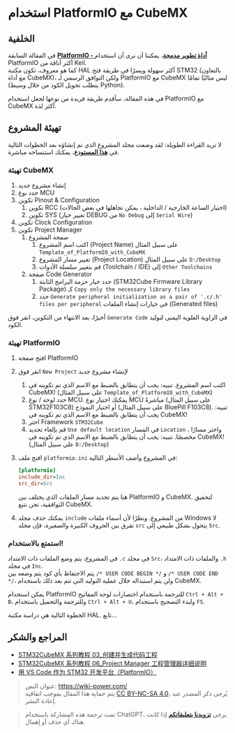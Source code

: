 # استخدام PlatformIO مع CubeMX

## الخلفية

في المقالة السابقة [**PlatformIO - أداة تطوير مدمجة**](https://wiki-power.com/ar/PlatformIO—一站式嵌入式开发工具)، يمكننا أن نرى أن استخدام PlatformIO أكثر أناقة من Keil.  
كما هو معروف، تكون مكتبة HAL أكثر سهولة ويسرًا في طريقة فتح STM32 (بالتعاون مع أداة CubeMX)، ولكن التوافق الرسمي لـ PlatformIO مع CubeMX ليس مثاليًا تمامًا (يتطلب تحويل الكود من خلال وسيط Python).

في هذه المقالة، سأقدم طريقة فريدة من نوعها لجعل استخدام PlatformIO مع CubeMX أكثر لذة.

## تهيئة المشروع

لا تريد القراءة الطويلة: لقد وضعت مجلد المشروع الذي تم إنشاؤه بعد الخطوات التالية في [**هذا المستودع**](https://github.com/linyuxuanlin/Template_of_PlatformIO_with_CubeMX)، يمكنك استنساخه مباشرة.

### تهيئة CubeMX

1. إنشاء مشروع جديد
2. حدد نوع MCU
3. تكوين Pinout & Configuration
   1. تكوين RCC (اختيار الساعة الخارجية / الداخلية ، يمكن تجاهلها في بعض الحالات)
   2. تكوين SYS (تغيير خيار DEBUG من `No Debug` إلى `Serial Wire`)
4. تكوين Clock Configuration
5. تكوين Project Manager
   1. صفحة المشروع
      1. اكتب اسم المشروع (Project Name) على سبيل المثال `Template_of_PlatformIO_with_CubeMX`
      2. تغيير مسار المشروع (Project Location) على سبيل المثال `D:/Desktop`
      3. قم بتغيير سلسلة الأدوات (Toolchain / IDE) إلى `Other Toolchains`
   2. صفحة Code Generator
      1. حدد خيار حزمة البرامج الثابتة (STM32Cube Firmware Library Package) كـ `Copy only the necessary library files`
      2. حدد `Generate peripheral initialization as a pair of '.c/.h' files per peripheral` في خيارات إنشاء الملفات (Generated files)

أخيرًا، بعد الانتهاء من التكوين، انقر فوق `Generate Code` في الزاوية العلوية اليمنى لتوليد الكود.

### تهيئة PlatformIO

1. افتح صفحة PlatformIO
2. انقر فوق `New Project` لإنشاء مشروع جديد
   1. اكتب اسم المشروع. تنبيه: يجب أن يتطابق بالضبط مع الاسم الذي تم تكوينه في CubeMX! (على سبيل المثال `Template_of_PlatformIO_with_CubeMX`)
   2. حدد لوحة / نوع MCU. يمكنك اختيار نوع MCU مباشرةً (على سبيل المثال STM32F103C8) أو اختيار النموذج (على سبيل المثال BluePill F103C8). تنبيه: يجب أن يتطابق بالضبط مع الاسم الذي تم تكوينه في CubeMX!
   3. اختر Framework `STM32Cube`
   4. قم بإلغاء تحديد `Use default location` في المسار `Location` ، واختر مسارًا مخصصًا. تنبيه: يجب أن يتطابق بالضبط مع الاسم الذي تم تكوينه في CubeMX! (على سبيل المثال `D:/Desktop`)
3. افتح ملف `platformio.ini` في المشروع وأضف الأسطر التالية:

   ```ini
   [platformio]
   include_dir=Inc
   src_dir=Src
   ```

   هنا يتم تحديد مسار الملفات الذي يختلف بين PlatformIO و CubeMX. لتحقيق التوافقية، نحن نتبع CubeMX.

4. يمكنك حذف مجلد `include` من المشروع. ونظرًا لأن أسماء ملفات Windows لا تفرق بين الحروف الكبيرة والصغيرة، فإن مجلد `src` يتحول بشكل طبيعي إلى `Src`.

### استمتع بالاستخدام!



في المشروع، يتم وضع الملفات ذات الامتداد `.c` في مجلد `Src`، والملفات ذات الامتداد `.h` في مجلد `Inc`.  
يتم الاحتفاظ بأي كود يتم وضعه بين `/* USER CODE BEGIN */` و `/* USER CODE END */`، ولن يتم استبداله خلال عملية التوليد التي تتم بعد ذلك باستخدام CubeMX.

يمكن استخدام PlatformIO للترجمة باستخدام اختصارات لوحة المفاتيح `Ctrl + Alt + B`، وللترجمة والتحميل باستخدام `Ctrl + Alt + U`، ولبدء التصحيح باستخدام `F5`.

الخطوة التالية هي دراسة مكتبة HAL. تابع...

## المراجع والشكر

- [STM32CubeMX 系列教程 03\_创建并生成代码工程](https://www.strongerhuang.com/STM32Cube/STM32CubeMX/STM32CubeMX%E7%B3%BB%E5%88%97%E6%95%99%E7%A8%8B03_%E5%88%9B%E5%BB%BA%E5%B9%B6%E7%94%9F%E6%88%90%E4%BB%A3%E7%A0%81%E5%B7%A5%E7%A8%8B.html)
- [STM32CubeMX 系列教程 06_Project Manager 工程管理器详细说明](https://www.strongerhuang.com/STM32Cube/STM32CubeMX/STM32CubeMX%E7%B3%BB%E5%88%97%E6%95%99%E7%A8%8B06_Project%20Manager%E5%B7%A5%E7%A8%8B%E7%AE%A1%E7%90%86%E5%99%A8%E8%AF%A6%E7%BB%86%E8%AF%B4%E6%98%8E.html)
- [用 VS Code 作为 STM32 开发平台（PlatformIO）](https://www.jianshu.com/p/49cfa03d6164)

> عنوان النص: <https://wiki-power.com/>  
> يتم حماية هذا المقال بموجب اتفاقية [CC BY-NC-SA 4.0](https://creativecommons.org/licenses/by/4.0/deed.zh)، يُرجى ذكر المصدر عند إعادة النشر.

> تمت ترجمة هذه المشاركة باستخدام ChatGPT، يرجى [**تزويدنا بتعليقاتكم**](https://github.com/linyuxuanlin/Wiki_MkDocs/issues/new) إذا كانت هناك أي حذف أو إهمال.